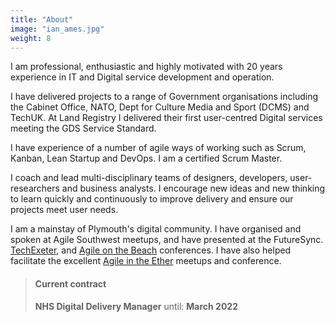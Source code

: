 ```yaml
---
title: "About"
image: "ian_ames.jpg"
weight: 8
---
```


I am professional, enthusiastic and highly motivated with 20 years experience in IT and Digital service development and operation.

I have delivered projects to a range of Government organisations including the Cabinet Office, NATO, Dept for
Culture Media and Sport (DCMS) and TechUK. At Land Registry I delivered their first user-centred Digital services meeting the GDS Service Standard.

I have experience of a number of agile ways of working such as Scrum, Kanban, Lean Startup and DevOps. I am a certified Scrum Master.

I coach and lead multi-disciplinary teams of designers, developers, user-researchers and
business analysts. I encourage new ideas and new thinking to learn quickly and continuously to improve delivery and ensure our projects meet user needs.

I am a mainstay of Plymouth's digital community. I have organised and spoken at Agile Southwest meetups, and have presented at the FutureSync. [TechExeter](https://www.slideshare.net/IanAmes/practical-agile-tech-exeter-v2), and [Agile on the Beach](https://agileonthebeach.com/sessions/2017/thats-not-my-agile/) conferences. I have also helped facilitate the excellent [Agile in the Ether](https://agileintheether.co.uk/) meetups and conference.

> #### Current contract
> __NHS Digital Delivery Manager__
> until: __March 2022__
